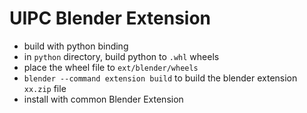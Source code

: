 # UIPC Blender Extension

- build with python binding
- in `python` directory, build python to `.whl` wheels
- place the wheel file to `ext/blender/wheels`
- `blender --command extension build` to build the blender extension `xx.zip` file
- install with common Blender Extension